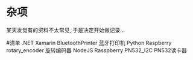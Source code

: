 # 杂项
某天发觉有的资料不太常见,
于是决定开始做记录...

#清单
.NET	Xamarin		BluetoothPrinter	蓝牙打印机
Python	Raspberry	rotary_encoder		旋转编码器
NodeJS	Rasspberry	PN532_I2C			PN532读卡器
